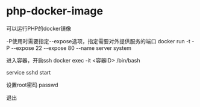 # php-docker-image
可以运行PHP的docker镜像

-P使用时需要指定--expose选项，指定需要对外提供服务的端口
docker run -t -P --expose 22 --expose 80 --name server  system

进入容器，开启ssh
docker exec -it <容器ID> /bin/bash

service sshd start

设置root密码
passwd

退出
